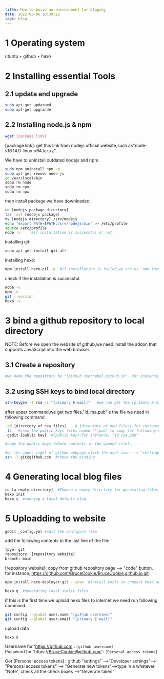 ```yaml
---
title: How to build an environment for bloging
date: 2022-03-06 10:39:22
tags: blog
---
```

<!-- toc -->

# 1 Operating system
utuntu + github + hexo
# 2 Installing essential Tools
## 2.1 updata and upgrade
```bash
sudo apt-get updatemd
sudo apt-get upgrande
```
## 2.2 Installing node.js & npm

```bash
wget [package_link]
```
[package link]: get this link from nodejs official website,such as"node-v16.14.0-linux-x64.tar.xz". 

We have to uninstall outdated nodejs and npm.
```bash
sudo npm uninstall npm -g
sudo apt-get remove node js
cd /usr/local/bin
sodu rm node
sodu rm npm
sodu rm npx

```
then install package we have downloaded.

```bash
cd [nodejs package directory]
tar -xvf [nodejs package]
mv [nodejs directory] /srv/nodejs  
echo "export PATH=$PATH:/srv/nodejs/bin" >> /etc/profile
source /etc/profile
node -v     #if installation is successful or not.
```
installing git: 
```bash
sudo apt-get install git-all
```
installing hexo:
```bash
npm install hexo-cil -g  #if installation is failed,we can us `npm install hexo-server --save` instead.
```
check if the installation is successful.
```bash
node -v
npm -v
git --version
hexo -v
```
# 3 bind a github repository to local directory
NOTE: Before we open the website of github,we need install the addon that supports JavaScript into the web browser.
## 3.1 Create a repository
```bash
#we name the repository by "[github username].github.io". for instance, "BruceCookie.github.io" is my blog repository and we must not change a single character or error will raise later.
```
## 3.2 using SSH keys to bind local directory
```bash
ssh-keygen -t rsa -C "[primary E-mail]"   #we can get the [primary E-mail] for github settings.
```
after upper command,we get two files,"id_rsa.pub"is the file we need in following command
```bash
 cd [directory of new files]    # [directory of new files]:for instance, "/root/.ssh"
 ls   #show the public keys files named "*.pub" to copy for following command
 gedit [public key]  #[public key]:for instance, "id_rsa.pub"
```
```bash
#copy the public keys (whole contents in the opened file).

#on the upper right of github webpage,click the user icon --> "settings" --> "SSH and GPG keys" -->"New SSH keys" --> paste the public keys.
ssh -T git@github.com  #check the binding
```
# 4 Generating local blog files
```bash
cd [a empty directory]  #Choose a empty directory for generating files.
hexo init  
hexo s  #running a local default blog. 
```
# 5 Uploadding to website
```bash
gedit _config.yml #edit the configure file
```
add the following contents to the last line of the file:
```bash
tpye: git
repository: [repository website]
branch: main
```
[repository website]: copy from github repository page --> "code" button. for instance, https://github.com/BruceCookie/BruceCookie.github.io.git
```bash
npm install hexo-deployer-git --save  #install tools to connect hexo and git

hexo g  #generating local static files
```
if this is the first time we upload hexo files to internet,we need run following command.
```bash
git config --global user.name "[github username]"
git config --global user.email "[primary E-mail]"
```
upload data
``` bash
hexo d 
```

Username for 'https://github.com': `[github username]`    
Password for 'https://BruceCookie@github.com': `[Personal access tokens]`    

Get [Personal access tokens] : github "settings" -->"Developer settings"--> "Personal access tokens" --> "Generate new tokens"-->type in a whatever "Note", check all the check boxes -->"Geverate taken"
